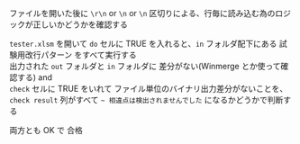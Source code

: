 ファイルを開いた後に `\r\n` or `\n` or `\n` 区切りによる、行毎に読み込む為のロジックが正しいかどうかを確認する  

`tester.xlsm` を開いて `do` セルに TRUE を入れると、`in` フォルダ配下にある 試験用改行パターン をすべて実行する  
出力された `out` フォルダと `in` フォルダに 差分がない(Winmerge とか使って確認する) and  
`check` セルに TRUE をいれて ファイル単位のバイナリ出力差分がないことを、  
`check result` 列がすべて `~ 相違点は検出されませんでした` になるかどうかで判断する  

両方とも OK で 合格  
